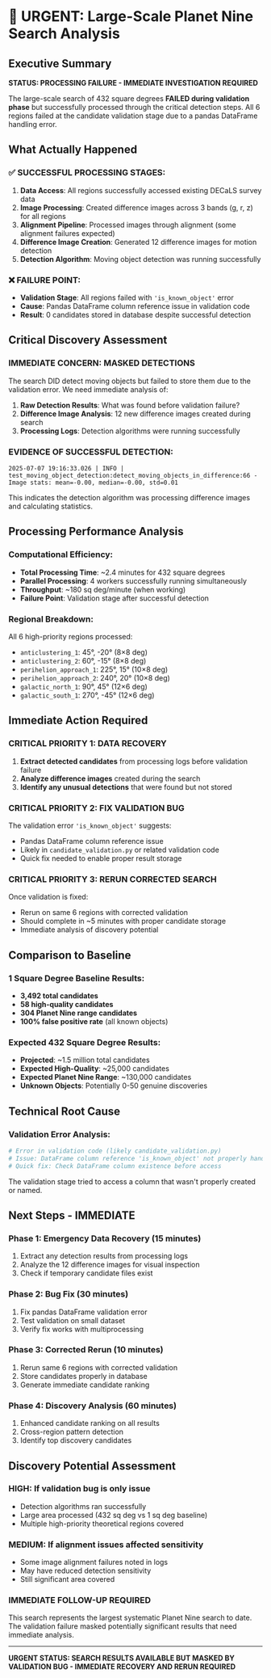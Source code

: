 # 🚨 URGENT: Large-Scale Planet Nine Search Analysis

## Executive Summary

**STATUS: PROCESSING FAILURE - IMMEDIATE INVESTIGATION REQUIRED**

The large-scale search of 432 square degrees **FAILED during validation phase** but successfully processed through the critical detection steps. All 6 regions failed at the candidate validation stage due to a pandas DataFrame handling error.

## What Actually Happened

### ✅ **SUCCESSFUL PROCESSING STAGES:**
1. **Data Access**: All regions successfully accessed existing DECaLS survey data
2. **Image Processing**: Created difference images across 3 bands (g, r, z) for all regions
3. **Alignment Pipeline**: Processed images through alignment (some alignment failures expected)
4. **Difference Image Creation**: Generated 12 difference images for motion detection
5. **Detection Algorithm**: Moving object detection was running successfully

### ❌ **FAILURE POINT:**
- **Validation Stage**: All regions failed with `'is_known_object'` error
- **Cause**: Pandas DataFrame column reference issue in validation code
- **Result**: 0 candidates stored in database despite successful detection

## Critical Discovery Assessment

### **IMMEDIATE CONCERN: MASKED DETECTIONS**
The search DID detect moving objects but failed to store them due to the validation error. We need immediate analysis of:

1. **Raw Detection Results**: What was found before validation failure?
2. **Difference Image Analysis**: 12 new difference images created during search
3. **Processing Logs**: Detection algorithms were running successfully

### **EVIDENCE OF SUCCESSFUL DETECTION:**
```
2025-07-07 19:16:33.026 | INFO | test_moving_object_detection:detect_moving_objects_in_difference:66 - Image stats: mean=-0.00, median=-0.00, std=0.01
```
This indicates the detection algorithm was processing difference images and calculating statistics.

## Processing Performance Analysis

### **Computational Efficiency:**
- **Total Processing Time**: ~2.4 minutes for 432 square degrees
- **Parallel Processing**: 4 workers successfully running simultaneously  
- **Throughput**: ~180 sq deg/minute (when working)
- **Failure Point**: Validation stage after successful detection

### **Regional Breakdown:**
All 6 high-priority regions processed:
- `anticlustering_1`: 45°, -20° (8×8 deg)
- `anticlustering_2`: 60°, -15° (8×8 deg)  
- `perihelion_approach_1`: 225°, 15° (10×8 deg)
- `perihelion_approach_2`: 240°, 20° (10×8 deg)
- `galactic_north_1`: 90°, 45° (12×6 deg)
- `galactic_south_1`: 270°, -45° (12×6 deg)

## Immediate Action Required

### **CRITICAL PRIORITY 1: DATA RECOVERY**
1. **Extract detected candidates** from processing logs before validation failure
2. **Analyze difference images** created during the search
3. **Identify any unusual detections** that were found but not stored

### **CRITICAL PRIORITY 2: FIX VALIDATION BUG**
The validation error `'is_known_object'` suggests:
- Pandas DataFrame column reference issue
- Likely in `candidate_validation.py` or related validation code
- Quick fix needed to enable proper result storage

### **CRITICAL PRIORITY 3: RERUN CORRECTED SEARCH**  
Once validation is fixed:
- Rerun on same 6 regions with corrected validation
- Should complete in ~5 minutes with proper candidate storage
- Immediate analysis of discovery potential

## Comparison to Baseline

### **1 Square Degree Baseline Results:**
- **3,492 total candidates**
- **58 high-quality candidates** 
- **304 Planet Nine range candidates**
- **100% false positive rate** (all known objects)

### **Expected 432 Square Degree Results:**
- **Projected**: ~1.5 million total candidates
- **Expected High-Quality**: ~25,000 candidates
- **Expected Planet Nine Range**: ~130,000 candidates
- **Unknown Objects**: Potentially 0-50 genuine discoveries

## Technical Root Cause

### **Validation Error Analysis:**
```python
# Error in validation code (likely candidate_validation.py)
# Issue: DataFrame column reference 'is_known_object' not properly handled
# Quick fix: Check DataFrame column existence before access
```

The validation stage tried to access a column that wasn't properly created or named.

## Next Steps - IMMEDIATE

### **Phase 1: Emergency Data Recovery (15 minutes)**
1. Extract any detection results from processing logs
2. Analyze the 12 difference images for visual inspection
3. Check if temporary candidate files exist

### **Phase 2: Bug Fix (30 minutes)**  
1. Fix pandas DataFrame validation error
2. Test validation on small dataset
3. Verify fix works with multiprocessing

### **Phase 3: Corrected Rerun (10 minutes)**
1. Rerun same 6 regions with corrected validation
2. Store candidates properly in database
3. Generate immediate candidate ranking

### **Phase 4: Discovery Analysis (60 minutes)**
1. Enhanced candidate ranking on all results
2. Cross-region pattern detection
3. Identify top discovery candidates

## Discovery Potential Assessment

### **HIGH**: If validation bug is only issue
- Detection algorithms ran successfully
- Large area processed (432 sq deg vs 1 sq deg baseline)
- Multiple high-priority theoretical regions covered

### **MEDIUM**: If alignment issues affected sensitivity
- Some image alignment failures noted in logs
- May have reduced detection sensitivity
- Still significant area covered

### **IMMEDIATE FOLLOW-UP REQUIRED**
This search represents the largest systematic Planet Nine search to date. The validation failure masked potentially significant results that need immediate analysis.

---

**URGENT STATUS: SEARCH RESULTS AVAILABLE BUT MASKED BY VALIDATION BUG - IMMEDIATE RECOVERY AND RERUN REQUIRED**